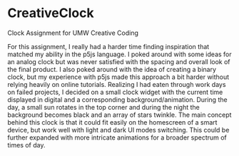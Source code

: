 # CreativeClock
Clock Assignment for UMW Creative Coding

For this assignment, I really had a harder time finding inspiration that matched my ability in the p5js language. I poked around with some ideas for an analog clock but was never satisfied with the spacing and overall look of the final product. I also poked around with the idea of creating a binary clock, but my experience with p5js made this approach a bit harder without relying heavily on online tutorials. Realizing I had eaten through work days on failed projects, I decided on a small clock widget with the current time displayed in digital and a corresponding background/animation. During the day, a small sun rotates in the top corner and during the night the background becomes black and an array of stars twinkle. The main concept behind this clock is that it could fit easily on the homescreen of a smart device, but work well with light and dark UI modes switching. This could be further expanded with more intricate animations for a broader spectrum of times of day.  
